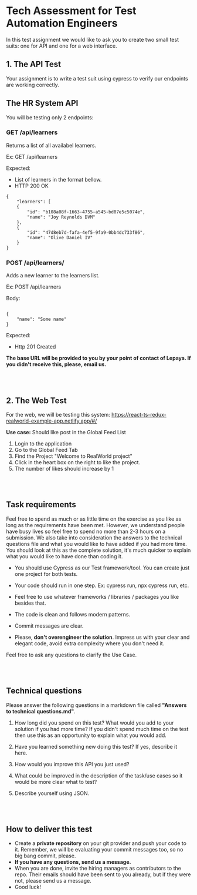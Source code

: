# Tech Assessment for Test Automation Engineers

In this test assignment we would like to ask you to create two small test suits: one for API and one for a web interface.

## 1. The API Test

Your assignment is to write a test suit using cypress to verify our endpoints are working correctly.
## The HR System API

You will be testing only 2 endpoints:

### GET /api/learners
Returns a list of all availabel learners.

Ex: GET /api/learners

Expected: 
- List of learners in the format bellow. 
- HTTP 200 OK
```
{
    "learners": [
    {
        "id": "b108a08f-1663-4755-a545-bd07e5c5074e",
        "name": "Joy Reynolds DVM"
    },
    {
        "id": "47d8eb7d-fafa-4ef5-9fa9-0bb4dc733f86",
        "name": "Olive Daniel IV"
    }
}
```

### POST /api/learners/
Adds a new learner to the learners list.

Ex: POST /api/learners

Body:
```

{
    "name": "Some name"
}
```
Expected: 
- Http 201 Created


**The base URL will be provided to you by your point of contact of Lepaya. If you didn't receive this, please, email us.**

<br/><br/>

## 2. The Web Test

For the web, we will be testing this system: https://react-ts-redux-realworld-example-app.netlify.app/#/

**Use case:** Should like post in the Global Feed List
1. Login to the application
1. Go to the Global Feed Tab
1. Find the Project "Welcome to RealWorld project"
1. Click in the heart box on the right to like the project.
1. The number of likes should increase by 1

<br/><br/>

## Task requirements

Feel free to spend as much or as little time on the exercise as you like as long as the requirements have been met. 
However, we understand people have busy lives so feel free to spend no more than 2-3 hours on a submission. 
We also take into consideration the answers to the technical questions file and what you would like to have added if you had more time. You should look at this as the complete solution, it's much quicker to explain what you would like to have done than coding it.

- You should use Cypress as our Test framework/tool. You can create just one project for both tests.

- Your code should run in one step. Ex: cypress run, npx cypress run, etc.

- Feel free to use whatever frameworks / libraries / packages you like besides that.

- The code is clean and follows modern patterns.

- Commit messages are clear.

- Please, **don't overengineer the solution**. Impress us with your clear and elegant code, avoid extra complexity where you don't need it.

Feel free to ask any questions to clarify the Use Case.

<br/><br/>
## Technical questions

Please answer the following questions in a markdown file called **"Answers to technical questions.md"**.

1. How long did you spend on this test? What would you add to your solution if you had more time? If you didn't spend much time on the test then use this as an opportunity to explain what you would add.

1. Have you learned something new doing this test? If yes, describe it here.

1. How would you improve this API you just used?

1. What could be improved in the description of the task/use cases so it would be more clear what to test?

1. Describe yourself using JSON.

<br/><br/>

## How to deliver this test

- Create a **private repository** on your git provider and push your code to it. Remember, we will be evaluating your commit messages too, so no big bang commit, please.
- **If you have any questions, send us a message.**
- When you are done, invite the hiring managers as contributors to the repo. Their emails should have been sent to you already, but if they were not, please send us a message.
- Good luck!
